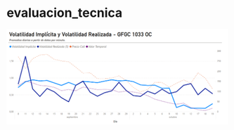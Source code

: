 # evaluacion_tecnica

![enter image description here](https://github.com/johannabranfman/calculo_volatilidades/blob/main/Grafico%201.png)
